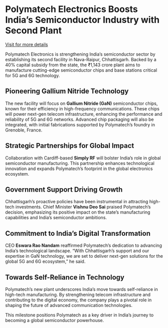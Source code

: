# Polymatech Electronics Boosts India’s Semiconductor Industry with Second Plant

[Visit for more details](https://projectindustrialbuzz.com/)

Polymatech Electronics is strengthening India’s semiconductor sector by establishing its second facility in Nava-Raipur, Chhattisgarh. Backed by a 40% capital subsidy from the state, the ₹1,143 crore plant aims to manufacture cutting-edge semiconductor chips and base stations critical for 5G and 6G technology.

## Pioneering Gallium Nitride Technology

The new facility will focus on **Gallium Nitride (GaN)** semiconductor chips, known for their efficiency in high-frequency communications. These chips will power next-gen telecom infrastructure, enhancing the performance and reliability of 5G and 6G networks. Advanced chip packaging will also be integrated, with initial fabrications supported by Polymatech’s foundry in Grenoble, France.

## Strategic Partnerships for Global Impact

Collaboration with Cardiff-based **Simply RF** will bolster India’s role in global semiconductor manufacturing. This partnership enhances technological innovation and expands Polymatech’s footprint in the global electronics ecosystem.

## Government Support Driving Growth

Chhattisgarh’s proactive policies have been instrumental in attracting high-tech investments. Chief Minister **Vishnu Deo Sai** praised Polymatech’s decision, emphasizing its positive impact on the state’s manufacturing capabilities and India’s semiconductor ambitions.

## Commitment to India’s Digital Transformation

CEO **Eswara Rao Nandam** reaffirmed Polymatech’s dedication to advancing India’s technological landscape. “With Chhattisgarh’s support and our expertise in GaN technology, we are set to deliver next-gen solutions for the global 5G and 6G ecosystem,” he said.

## Towards Self-Reliance in Technology

Polymatech’s new plant underscores India’s move towards self-reliance in high-tech manufacturing. By strengthening telecom infrastructure and contributing to the digital economy, the company plays a pivotal role in shaping the future of advanced communication technologies.

This milestone positions Polymatech as a key driver in India’s journey to becoming a global semiconductor powerhouse.
